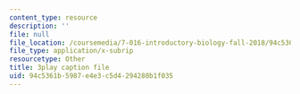 ```yaml
---
content_type: resource
description: ''
file: null
file_location: /coursemedia/7-016-introductory-biology-fall-2018/94c5361b5987e4e3c5d4294280b1f035_aKTOS0Nrlug.srt
file_type: application/x-subrip
resourcetype: Other
title: 3play caption file
uid: 94c5361b-5987-e4e3-c5d4-294280b1f035
---
```

